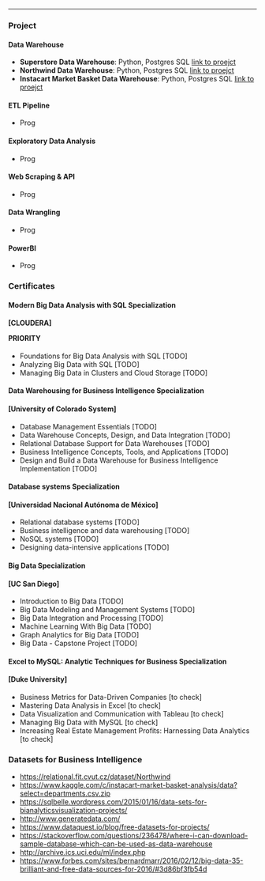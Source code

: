** **

### Project

#### Data Warehouse

* **Superstore Data Warehouse**: Python, Postgres SQL [link to proejct](https://github.com/alessiocozzi/Superstore-Data-Warehouse)
* **Northwind Data Warehouse**:  Python, Postgres SQL [link to proejct](https://github.com/alessiocozzi/Northwind-Data-Warehouse)
* **Instacart Market Basket Data Warehouse**: Python, Postgres SQL <a href="https://github.com/alessiocozzi/Instacart-Market-Basket-Data-Warehouse" target="_blank">link to proejct</a>

#### ETL Pipeline

* Prog

#### Exploratory Data Analysis

* Prog


#### Web Scraping & API

* Prog

#### Data Wrangling

* Prog

#### PowerBI

* Prog




### Certificates


#### Modern Big Data Analysis with SQL Specialization 
#### [CLOUDERA] <p style="color:red bold;">PRIORITY</p>

* Foundations for Big Data Analysis with SQL [TODO]
* Analyzing Big Data with SQL [TODO]
* Managing Big Data in Clusters and Cloud Storage [TODO]


#### Data Warehousing for Business Intelligence Specialization 
#### [University of Colorado System]
* Database Management Essentials [TODO]
* Data Warehouse Concepts, Design, and Data Integration [TODO]
* Relational Database Support for Data Warehouses [TODO]
* Business Intelligence Concepts, Tools, and Applications [TODO]
* Design and Build a Data Warehouse for Business Intelligence Implementation [TODO]

#### Database systems Specialization 
#### [Universidad Nacional Autónoma de México]
* Relational database systems [TODO]
* Business intelligence and data warehousing [TODO]
* NoSQL systems [TODO]
* Designing data-intensive applications [TODO]

#### Big Data Specialization 
#### [UC San Diego]
* Introduction to Big Data [TODO]
* Big Data Modeling and Management Systems [TODO]
* Big Data Integration and Processing [TODO]
* Machine Learning With Big Data [TODO]
* Graph Analytics for Big Data [TODO]
* Big Data - Capstone Project [TODO]

#### Excel to MySQL: Analytic Techniques for Business Specialization
#### [Duke University]
* Business Metrics for Data-Driven Companies [to check]
* Mastering Data Analysis in Excel [to check]
* Data Visualization and Communication with Tableau [to check]
* Managing Big Data with MySQL [to check]
* Increasing Real Estate Management Profits: Harnessing Data Analytics [to check]



### Datasets for Business Intelligence
* https://relational.fit.cvut.cz/dataset/Northwind
* https://www.kaggle.com/c/instacart-market-basket-analysis/data?select=departments.csv.zip
* https://sqlbelle.wordpress.com/2015/01/16/data-sets-for-bianalyticsvisualization-projects/
* http://www.generatedata.com/
* https://www.dataquest.io/blog/free-datasets-for-projects/
* https://stackoverflow.com/questions/236478/where-i-can-download-sample-database-which-can-be-used-as-data-warehouse
* http://archive.ics.uci.edu/ml/index.php
* https://www.forbes.com/sites/bernardmarr/2016/02/12/big-data-35-brilliant-and-free-data-sources-for-2016/#3d86bf3fb54d
